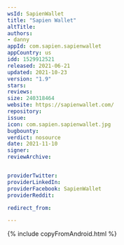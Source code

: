 ```yaml
---
wsId: SapienWallet
title: "Sapien Wallet"
altTitle:
authors:
- danny
appId: com.sapien.sapienwallet
appCountry: us
idd: 1529912521
released: 2021-06-21
updated: 2021-10-23
version: "1.9"
stars:
reviews:
size: 240318464
website: https://sapienwallet.com/
repository:
issue:
icon: com.sapien.sapienwallet.jpg
bugbounty:
verdict: nosource
date: 2021-11-10
signer:
reviewArchive:


providerTwitter:
providerLinkedIn:
providerFacebook: SapienWallet
providerReddit:

redirect_from:

---
```

{% include copyFromAndroid.html %}
